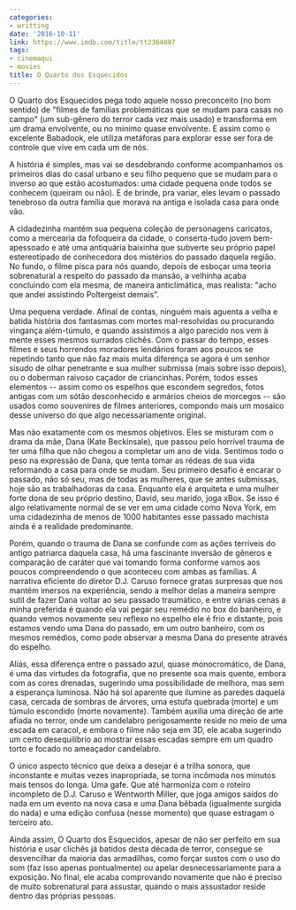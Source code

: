 ```yaml
---
categories:
- writting
date: '2016-10-11'
link: https://www.imdb.com/title/tt2364897
tags:
- cinemaqui
- movies
title: O Quarto dos Esquecidos
---
```


O Quarto dos Esquecidos pega todo aquele nosso preconceito (no bom sentido) de "filmes de famílias problemáticas que se mudam para casas no campo" (um sub-gênero do terror cada vez mais usado) e transforma em um drama envolvente, ou no mínimo quase envolvente. E assim como o excelente Babadook, ele utiliza metáforas para explorar esse ser fora de controle que vive em cada um de nós.

A história é simples, mas vai se desdobrando conforme acompanhamos os primeiros dias do casal urbano e seu filho pequeno que se mudam para o inverso ao que estão acostumados: uma cidade pequena onde todos se conhecem (queiram ou não). E de brinde, pra variar, eles levam o passado tenebroso da outra família que morava na antiga e isolada casa para onde vão.

A cidadezinha mantém sua pequena coleção de personagens caricatos, como a mercearia da fofoqueira da cidade, o conserta-tudo jovem bem-apessoado e até uma antiquária baixinha que subverte seu próprio papel estereotipado de conhecedora dos mistérios do passado daquela região. No fundo, o filme pisca para nós quando, depois de esboçar uma teoria sobrenatural a respeito do passado da mansão, a velhinha acaba concluindo com ela mesma, de maneira anticlimática, mas realista: "acho que andei assistindo Poltergeist demais".

Uma pequena verdade. Afinal de contas, ninguém mais aguenta a velha e batida história dos fantasmas com mortes mal-resolvidas ou procurando vingança além-túmulo, e quando assistimos a algo parecido nos vem à mente esses mesmos surrados clichês. Com o passar do tempo, esses filmes e seus horrendos moradores lendários foram aos poucos se repetindo tanto que não faz mais muita diferença se agora é um senhor sisudo de olhar penetrante e sua mulher submissa (mais sobre isso depois), ou o doberman raivoso caçador de criancinhas. Porém, todos esses elementos -- assim como os espelhos que escondem segredos, fotos antigas com um sótão desconhecido e armários cheios de morcegos -- são usados como souvenires de filmes anteriores, compondo mais um mosaico desse universo do que algo necessariamente original.

Mas não exatamente com os mesmos objetivos. Eles se misturam com o drama da mãe, Dana (Kate Beckinsale), que passou pelo horrível trauma de ter uma filha que não chegou a completar um ano de vida. Sentimos todo o peso na expressão de Dana, que tenta tomar as rédeas de sua vida reformando a casa para onde se mudam. Seu primeiro desafio é encarar o passado, não só seu, mas de todas as mulheres, que se antes submissas, hoje são as trabalhadoras da casa. Enquanto ela é arquiteta e uma mulher forte dona de seu próprio destino, David, seu marido, joga xBox. Se isso é algo relativamente normal de se ver em uma cidade como Nova York, em uma cidadezinha de menos de 1000 habitantes esse passado machista ainda é a realidade predominante.

Porém, quando o trauma de Dana se confunde com as ações terríveis do antigo patriarca daquela casa, há uma fascinante inversão de gêneros e comparação de caráter que vai tomando forma conforme vamos aos poucos compreendendo o que aconteceu com ambas as famílias. A narrativa eficiente do diretor D.J. Caruso fornece gratas surpresas que nos mantêm imersos na experiência, sendo a melhor delas a maneira sempre sutil de fazer Dana voltar ao seu passado traumático, e entre várias cenas a minha preferida é quando ela vai pegar seu remédio no box do banheiro, e quando vemos novamente seu reflexo no espelho ele é frio e distante, pois estamos vendo uma Dana do passado, em um outro banheiro, com os mesmos remédios, como pode observar a mesma Dana do presente através do espelho.

Aliás, essa diferença entre o passado azul, quase monocromático, de Dana, é uma das virtudes da fotografia, que no presente soa mais quente, embora com as cores drenadas, sugerindo uma possibilidade de melhora, mas sem a esperança luminosa. Não há sol aparente que ilumine as paredes daquela casa, cercada de sombras de árvores, uma estufa quebrada (morte) e um túmulo escondido (morte novamente). Também auxilia uma direção de arte afiada no terror, onde um candelabro perigosamente reside no meio de uma escada em caracol, e embora o filme não seja em 3D, ele acaba sugerindo um certo desequilíbrio ao mostrar essas escadas sempre em um quadro torto e focado no ameaçador candelabro.

O único aspecto técnico que deixa a desejar é a trilha sonora, que inconstante e muitas vezes inapropriada, se torna incômoda nos minutos mais tensos do longa. Uma gafe. Que até harmoniza com o roteiro incompleto de D.J. Caruso e Wentworth Miller, que joga amigos saídos do nada em um evento na nova casa e uma Dana bêbada (igualmente surgida do nada) e uma edição confusa (nesse momento) que quase estragam o terceiro ato.

Ainda assim, O Quarto dos Esquecidos, apesar de não ser perfeito em sua história e usar clichês já batidos desta década de terror, consegue se desvencilhar da maioria das armadilhas, como forçar sustos com o uso do som (faz isso apenas pontualmente) ou apelar desnecessariamente para a exposição. No final, ele acaba comprovando novamente que não é preciso de muito sobrenatural para assustar, quando o mais assustador reside dentro das próprias pessoas.

